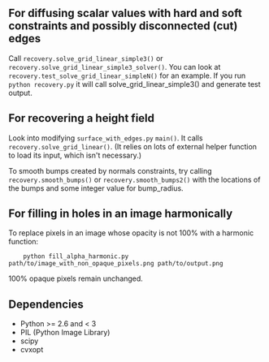 ## For diffusing scalar values with hard and soft constraints and possibly disconnected (cut) edges

Call `recovery.solve_grid_linear_simple3()` or `recovery.solve_grid_linear_simple3_solver()`.
You can look at `recovery.test_solve_grid_linear_simpleN()` for an example.
If you run
    `python recovery.py`
it will call solve_grid_linear_simple3() and generate test output.


## For recovering a height field

Look into modifying `surface_with_edges.py` `main()`.
It calls `recovery.solve_grid_linear()`.
(It relies on lots of external helper function to load its input, which isn't necessary.)

To smooth bumps created by normals constraints, try calling
`recovery.smooth_bumps()` or `recovery.smooth_bumps2()` with the locations of the bumps and
some integer value for bump_radius.


## For filling in holes in an image harmonically

To replace pixels in an image whose opacity is not 100% with a harmonic function:

        python fill_alpha_harmonic.py path/to/image_with_non_opaque_pixels.png path/to/output.png

100% opaque pixels remain unchanged.


## Dependencies

* Python >= 2.6 and < 3
* PIL (Python Image Library)
* scipy
* cvxopt
